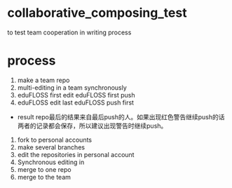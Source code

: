 collaborative_composing_test
============================

to test team cooperation in writing process


process
===================
1. make a team repo
1. multi-editing in a team synchronously
  1. eduFLOSS first edit eduFLOSS first push
  2. eduFLOSS edit last eduFLOSS push first
  * result
    repo最后的结果来自最后push的人。如果出现红色警告继续push的话两者的记录都会保存，所以建议出现警告时继续push。
1. fork to personal accounts
1. make several branches
1. edit the repositories in personal account 
1. Synchronous editing in 
1. merge to one repo
1. merge to the team
